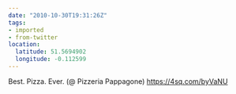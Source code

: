 ```yaml
---
date: "2010-10-30T19:31:26Z"
tags:
- imported
- from-twitter
location:
  latitude: 51.5694902
  longitude: -0.112599
---
```

Best. Pizza. Ever. \(@ Pizzeria Pappagone\) https://4sq.com/byVaNU
